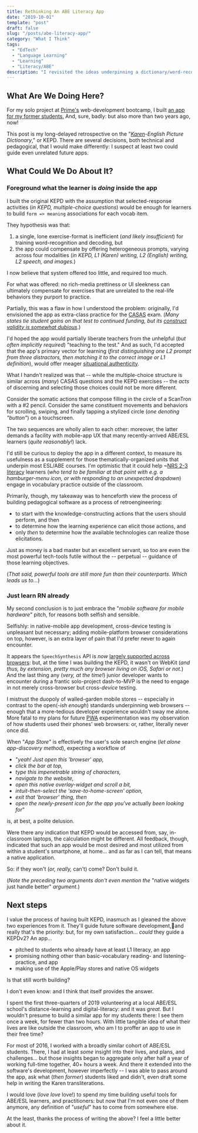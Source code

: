 ```yaml
---
title: Rethinking An ABE Literacy App
date: "2019-10-01"
template: "post"
draft: false
slug: "/posts/abe-literacy-app/"
category: "What I Think"
tags:
  - "EdTech"
  - "Language Learning"
  - "Learning"
  - "Literacy/ABE"
description: "I revisited the ideas underpinning a dictionary/word-recognition literacy app I wrote several years ago, and wrung my hands over whether to reimplement it."
---
```


## What Are We Doing Here?

For my solo project at [Prime's](https://www.primeacademy.io/courses/engineering) web-development bootcamp, I built [an app for my former students.](https://github.com/ypaulsussman/karen_english_picture_dictionary) And, sure, badly: but also more than two years ago, now! 

This post is my long-delayed retrospective on the "[_Karen_](https://en.wikipedia.org/wiki/S%27gaw_Karen_language)_-English Picture Dictionary_," or KEPD. There are several decisions, both technical and pedagogical, that I would make differently: I suspect at least two could guide even unrelated future apps.

## What Could We Do About It?

### Foreground what the learner is _doing_ inside the app

I built the original KEPD with the assumption that selected-response activities (_in KEPD, multiple-choice questions_) would be enough for learners to build `form => meaning` associations for each vocab item. 

They hypothesis was that:
1. a single, lone exercise-format is inefficient (_and likely insufficient_) for training word-recognition and decoding, but 
2. the app could compensate by offering heterogeneous prompts, varying across four modalities (_in KEPD, L1 (Karen) writing, L2 (English) writing, L2 speech, and images._)

I now believe that system offered too little, and required too much. 

For what was offered: no rich-media prettiness or UI sleekness can ultimately compensate for exercises that are unrelated to the real-life behaviors they purport to practice.

Partially, this was a flaw in how I understood the problem: originally, I'd envisioned the app as extra-class practice for the [CASAS](https://www.casas.org/product-overviews/curriculum-management-instruction/sample-test-items) exam. (_Many states tie student gains on that test to continued funding, but its_ [_construct validity is somewhat dubious_](https://eric.ed.gov/?id=EJ1164354).)

I'd hoped the app would partially liberate teachers from the unhelpful (_but often implicitly required_) "teaching to the test." And as such, I'd accepted that the app's primary vector for learning (_first distinguishing one L2 prompt from three distractors, then matching it to the correct image or L1 definition_), would offer meager [situational authenticity](https://espace.curtin.edu.au/bitstream/handle/20.500.11937/63341/261734.pdf). 

What I handn't realized was that -- while the multiple-choice structure is similar across (_many_) CASAS questions and the KEPD exercises -- the _acts_ of discerning and selecting those choices could not be more different. 

Consider the somatic actions that compose filling in the circle of a ScanTron with a #2 pencil. Consider the same constituent movements and behaviors for scrolling, swiping, and finally tapping a stylized circle (_one denoting "button"_) on a touchscreen. 

The two sequences are wholly alien to each other: moreover, the latter demands a facility with mobile-app UX that many recently-arrived ABE/ESL learners (_quite reasonably!_) lack. 

I'd still be curious to deploy the app in a different context, to measure its usefulness as a supplement for those thematically-organized units that underpin most ESL/ABE courses. I'm optimistic that it could help ~[NRS 2-3 literacy](https://nrsweb.org/sites/default/files/NRS-TA-Guide82019.pdf) learners (_who tend to be familiar at that point with e.g. a hamburger-menu icon, or with responding to an unexpected dropdown_) engage in vocabulary practice outside of the classroom.

Primarily, though, my takeaway was to henceforth view the process of building pedagogical software as a process of retroengineering: 
- to start with the knowledge-constructing actions that the users should perform, and then
- to determine how the learning experience can elicit those actions, and 
- only _then_ to determine how the available technologies can realize those elicitations.

Just as money is a bad master but an excellent servant, so too are even the most powerful tech-tools futile without the -- perpetual -- guidance of those learning objectives. 

(_That said, powerful tools are still more fun than their counterparts. Which leads us to..._)

### Just learn RN already

My second conclusion is to just embrace the "_mobile software for mobile hardware_" pitch, for reasons both selfish and sensible.

Selfishly: in native-mobile app development, cross-device testing is unpleasant but necessary; adding mobile-platform browser considerations on top, however, is an extra layer of pain that I'd prefer never to again encounter. 

It appears the `SpeechSynthesis` API is _now_ [largely supported across browsers](https://caniuse.com/#feat=mdn-api_speechsynthesis): but, at the time I was building the KEPD, it wasn't on WebKit (_and thus, by extension, pretty much any browser living on iOS, Safari or not._) And the last thing any (_very, at the time!_) junior developer wants to encounter during a frantic solo-project dash-to-MVP is the need to engage in not merely cross-browser but cross-_device_ testing. 

I mistrust the duopoly of walled-garden mobile stores -- especially in contrast to the open(_-ish enough_) standards underpinning web browsers -- enough that a more-tedious developer experience wouldn't sway me alone. More fatal to my plans for future [PWA](https://web.dev/progressive-web-apps/) experimentation was my observation of how students used their phones' web browsers: or, rather, literally never once did. 

When "_App Store_" is effectively the user's sole search engine (_let alone app-discovery method_), expecting a workflow of 
- "_yeah! Just open this 'browser' app,_ 
- _click the bar at top,_ 
- _type this impenetrable string of characters,_ 
- _navigate to the website,_ 
- _open this native overlay-widget and scroll a bit,_ 
- _intuit-then-select the 'save-to-home-screen' option,_ 
- _exit that 'browser' thing, then_ 
- _open the newly-present icon for the app you've_ actually _been looking for_"  

is, at best, a polite delusion. 

Were there any indication that KEPD would be accessed from, say, in-classroom laptops, the calculation might be different. All feedback, though, indicated that such an app would be most desired and most utilized from within a student's smartphone, at home... and as far as I can tell, that means a native application. 

So: if they won't (_or, really,_ can't) come? Don't build it. 

(_Note the preceding two arguments don't even mention the_ "native widgets just handle better" _argument._)

## Next steps

I value the process of having built KEPD, inasmuch as I gleaned the above two experiences from it. They'll guide future software development,and really that's the priority: but, for my own satisfaction... _could_ they guide a KEPDv2? An app... 
- pitched to students who already have at least L1 literacy, an app 
- promising nothing other than basic-vocabulary reading- and listening-practice, and app 
- making use of the Apple/Play stores and native OS widgets

Is that still worth building?

I don't even know: and I think that itself provides the answer.

I spent the first three-quarters of 2019 volunteering at a local ABE/ESL school's distance-learning and digital-literacy: and it was _great._ But I wouldn't presume to build a similar app for my students there: I see them once a week, for fewer than two hours. With little tangible idea of what their lives are like outside the classroom, who am I to proffer an app to use in their free time?

For most of 2016, I worked with a broadly similar cohort of ABE/ESL students. There, I had at least _some_ insight into their lives, and plans, and challenges... but those insights began to aggregate only after half a year of working full-time together, 40+ hours a week. And there it extended into the software's development, however imperfectly -- I was able to pass around the app, ask what (_then former_) students liked and didn't, even draft some help in writing the Karen transliterations. 

I would love (_love love_ love!) to spend my time building useful tools for ABE/ESL learners, and practitioners: but now that I'm not even one of them anymore, any definition of "_useful_" has to come from somewhere else. 

At the least, thanks the process of writing the above? I feel a little better about it.
